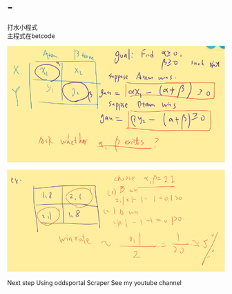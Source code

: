# -
打水小程式 \
主程式在betcode 


![原理說明](https://github.com/ericntunctu/Betting-tool-analysis/blob/master/%E5%9C%96%E7%89%871.png)

![原理說明](https://github.com/ericntunctu/Betting-tool-analysis/blob/master/94597342_231750008166903_4060579669253029888_n.png)

Next step
Using oddsportal Scraper
See my youtube channel

